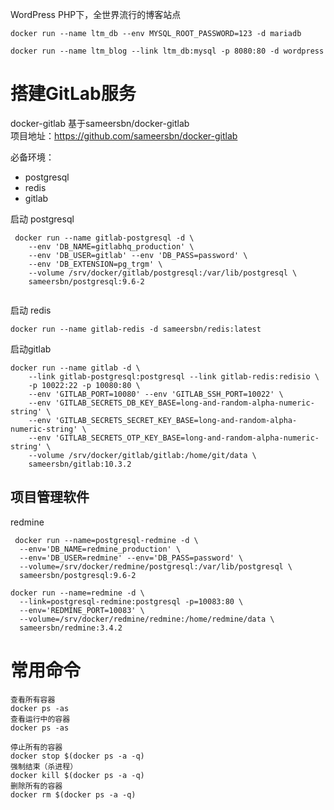 WordPress PHP下，全世界流行的博客站点

```
docker run --name ltm_db --env MYSQL_ROOT_PASSWORD=123 -d mariadb

docker run --name ltm_blog --link ltm_db:mysql -p 8080:80 -d wordpress

```


# 搭建GitLab服务

docker-gitlab 基于sameersbn/docker-gitlab  
项目地址：https://github.com/sameersbn/docker-gitlab

必备环境：
- postgresql
- redis 
- gitlab

启动 postgresql
```
 docker run --name gitlab-postgresql -d \
    --env 'DB_NAME=gitlabhq_production' \
    --env 'DB_USER=gitlab' --env 'DB_PASS=password' \
    --env 'DB_EXTENSION=pg_trgm' \
    --volume /srv/docker/gitlab/postgresql:/var/lib/postgresql \
    sameersbn/postgresql:9.6-2
  
```
启动 redis
```
docker run --name gitlab-redis -d sameersbn/redis:latest
```
启动gitlab
```
docker run --name gitlab -d \
    --link gitlab-postgresql:postgresql --link gitlab-redis:redisio \
    -p 10022:22 -p 10080:80 \
    --env 'GITLAB_PORT=10080' --env 'GITLAB_SSH_PORT=10022' \
    --env 'GITLAB_SECRETS_DB_KEY_BASE=long-and-random-alpha-numeric-string' \
    --env 'GITLAB_SECRETS_SECRET_KEY_BASE=long-and-random-alpha-numeric-string' \
    --env 'GITLAB_SECRETS_OTP_KEY_BASE=long-and-random-alpha-numeric-string' \
    --volume /srv/docker/gitlab/gitlab:/home/git/data \
    sameersbn/gitlab:10.3.2
```

## 项目管理软件
 redmine
```
 docker run --name=postgresql-redmine -d \
  --env='DB_NAME=redmine_production' \
  --env='DB_USER=redmine' --env='DB_PASS=password' \
  --volume=/srv/docker/redmine/postgresql:/var/lib/postgresql \
  sameersbn/postgresql:9.6-2
```

```
docker run --name=redmine -d \
  --link=postgresql-redmine:postgresql -p=10083:80 \
  --env='REDMINE_PORT=10083' \
  --volume=/srv/docker/redmine/redmine:/home/redmine/data \
  sameersbn/redmine:3.4.2
```


# 常用命令
```
查看所有容器
docker ps -as 
查看运行中的容器
docker ps -as 

停止所有的容器
docker stop $(docker ps -a -q)
强制结束（杀进程）
docker kill $(docker ps -a -q)
删除所有的容器
docker rm $(docker ps -a -q)


```


